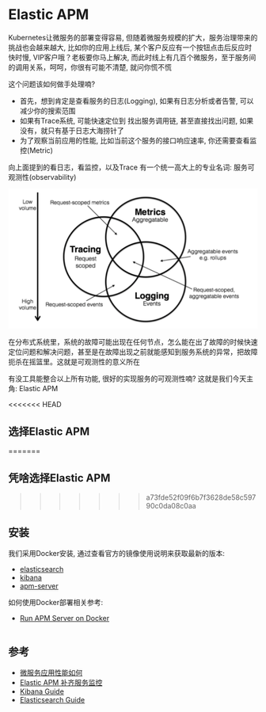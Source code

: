 # Elastic APM

Kubernetes让微服务的部署变得容易, 但随着微服务规模的扩大，服务治理带来的挑战也会越来越大, 比如你的应用上线后, 某个客户反应有一个按钮点击后反应时快时慢, VIP客户哦？老板要你马上解决, 而此时线上有几百个微服务，至于服务间的调用关系，呵呵，你很有可能不清楚, 就问你慌不慌

这个问题该如何做手处理喃?
+ 首先，想到肯定是查看服务的日志(Logging), 如果有日志分析或者告警, 可以减少你的搜索范围
+ 如果有Trace系统, 可能快速定位到 找出服务调用链, 甚至直接找出问题, 如果没有，就只有基于日志大海捞针了
+ 为了观察当前应用的性能, 比如当前这个服务的接口响应速率, 你还需要查看监控(Metric)

向上面提到的看日志，看监控，以及Trace 有一个统一高大上的专业名词: 服务可观测性(observability)

![](./images/observability1.png)

在分布式系统里，系统的故障可能出现在任何节点，怎么能在出了故障的时候快速定位问题和解决问题，甚至是在故障出现之前就能感知到服务系统的异常，把故障扼杀在摇篮里。这就是可观测性的意义所在

有没工具能整合以上所有功能, 很好的实现服务的可观测性喃? 这就是我们今天主角: Elastic APM


<<<<<<< HEAD
## 选择Elastic APM
=======



## 凭啥选择Elastic APM

>>>>>>> a73fde52f09f6b7f3628de58c59790c0da08c0aa


## 安装

我们采用Docker安装, 通过查看官方的镜像使用说明来获取最新的版本:
+ [elasticsearch](https://hub.docker.com/_/elasticsearch)
+ [kibana](https://hub.docker.com/_/kibana)
+ [apm-server](https://hub.docker.com/r/elastic/apm-server)

如何使用Docker部署相关参考:
+ [Run APM Server on Docker](https://www.elastic.co/guide/en/apm/guide/master/running-on-docker.html)

```
```




## 参考

+ [微服务应用性能如何](https://segmentfault.com/a/1190000037701422)
+ [Elastic APM 补齐服务监控](https://lxkaka.wang/golang-apm/)
+ [Kibana Guide](https://www.elastic.co/guide/en/kibana/current/index.html)
+ [Elasticsearch Guide](https://www.elastic.co/guide/en/elasticsearch/reference/current/index.html)